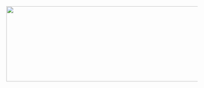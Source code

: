 <a href="https://github.com/devxb/gitanimals">
  <img
    src="https://render.gitanimals.org/lines/Nickmanbear?pet-id=645132681843038271"
    width="800"
    height="200"
  />
</a>
